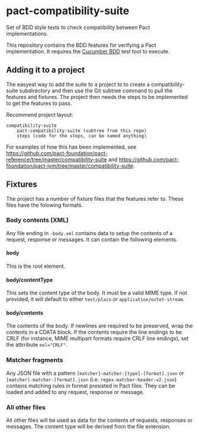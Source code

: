# pact-compatibility-suite
Set of BDD style tests to check compatibility between Pact implementations.

This repository contains the BDD features for verifying a Pact implementation. It requires the [Cucumber BDD](https://cucumber.io/) test tool to execute.

## Adding it to a project
The easyest way to add the suite to a project to to create a compatibility-suite subdirectory and then use the Git subtree command to pull the features and fixtures.
The project then needs the steps to be implemented to get the features to pass.

Recommend project layout:

```
compatibility-suite
    pact-compatibility-suite (subtree from this repo)
    steps (code for the steps, can be named anything)
```

For examples of how this has been implemented, see https://github.com/pact-foundation/pact-reference/tree/master/compatibility-suite and https://github.com/pact-foundation/pact-jvm/tree/master/compatibility-suite.

## Fixtures

The project has a number of fixture files that the features refer to. These files have the folowing formats.

### Body contents (XML)
Any file ending in `-body.xml` contains data to setup the contents of a request, response or messages. It can contain the following elements.

#### body
This is the root element.

#### body/contentType
This sets the content type of the body. It must be a valid MIME type. If not provided, it will default to either `text/plain` or `application/octet-stream`.

#### body/contents
The contents of the body. If newlines are required to be preserved, wrap the contents in a CDATA block. If the contents require the line endings to be CRLF 
(for instance, MIME multipart formats require CRLF line endings), set the attrribute `eol="CRLF"`.

### Matcher fragments
Any JSON file with a pattern `[matcher]-matcher-[type]-[format].json` or `[matcher]-matcher-[format].json` (i.e. `regex-matcher-header-v2.json`) contains matching rules
in format presisted in Pact files. They can be loaded and added to any request, response or message.

### All other files
All other files will be used as data for the contents of requests, responses or messages. The content type will be derived from the file extension.

